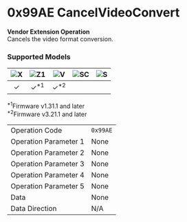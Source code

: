 # 0x99AE CancelVideoConvert

**Vendor Extension Operation**  
Cancels the video format conversion.  

### Supported Models
| ![X](https://img.shields.io/badge/X-purple) | ![Z1](https://img.shields.io/badge/Z1-blue) | ![V](https://img.shields.io/badge/V-green) | ![SC](https://img.shields.io/badge/SC-orange) | ![S](https://img.shields.io/badge/S-red) |
|:-:|:-:|:-:|:-:|:-:|
| ✓ | ✓<sup>\*1</sup> | ✓<sup>\*2</sup> |   |   |

<sup>\*1</sup>Firmware v1.31.1 and later  
<sup>\*2</sup>Firmware v3.21.1 and later  

| | |
|:--|:--|
| Operation Code | `0x99AE` |
| Operation Parameter 1 | None |
| Operation Parameter 2 | None |
| Operation Parameter 3 | None |
| Operation Parameter 4 | None |
| Operation Parameter 5 | None |
| Data | None |
| Data Direction | N/A |
